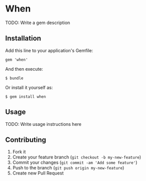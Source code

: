 # When

TODO: Write a gem description

## Installation

Add this line to your application's Gemfile:

    gem 'when'

And then execute:

    $ bundle

Or install it yourself as:

    $ gem install when

## Usage

TODO: Write usage instructions here

## Contributing

1. Fork it
2. Create your feature branch (`git checkout -b my-new-feature`)
3. Commit your changes (`git commit -am 'Add some feature'`)
4. Push to the branch (`git push origin my-new-feature`)
5. Create new Pull Request
